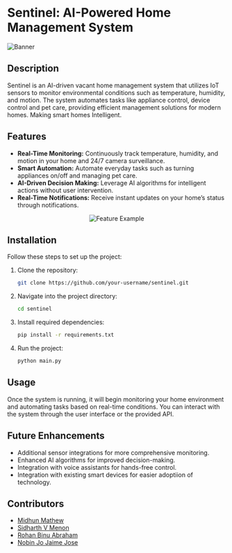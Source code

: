 # Sentinel: AI-Powered Home Management System

![Banner](https://github.com/memidhun/SineWave/blob/782b734ec367fb1916d9d1ba8f7102134efb7422/App%20Images/image.png)

## Description
Sentinel is an AI-driven vacant home management system that utilizes IoT sensors to monitor environmental conditions such as temperature, humidity, and motion. The system automates tasks like appliance control, device control and pet care, providing efficient management solutions for modern homes. Making smart homes Intelligent.

## Features
- **Real-Time Monitoring:** Continuously track temperature, humidity, and motion in your home and 24/7 camera surveillance.
- **Smart Automation:** Automate everyday tasks such as turning appliances on/off and managing pet care.
- **AI-Driven Decision Making:** Leverage AI algorithms for intelligent actions without user intervention.
- **Real-Time Notifications:** Receive instant updates on your home’s status through notifications.

<div align="center">
    <img src="https://github.com/memidhun/SineWave/blob/277de0f30e36b6d1953a6ef9fb438b34f4eb8d9d/App%20Images/Collab.png" alt="Feature Example" />
</div>

## Installation
Follow these steps to set up the project:

1. Clone the repository:
   ```bash
   git clone https://github.com/your-username/sentinel.git
   ```
2. Navigate into the project directory:
   ```bash
   cd sentinel
   ```
3. Install required dependencies:
   ```bash
   pip install -r requirements.txt
   ```
4. Run the project:
   ```bash
   python main.py
   ```

## Usage
Once the system is running, it will begin monitoring your home environment and automating tasks based on real-time conditions. You can interact with the system through the user interface or the provided API.


## Future Enhancements
- Additional sensor integrations for more comprehensive monitoring.
- Enhanced AI algorithms for improved decision-making.
- Integration with voice assistants for hands-free control.
- Integration with existing smart devices for easier adoptiion of technology.

## Contributors
- [Midhun Mathew](https://github.com/memidhun)
- [Sidharth V Menon](https://github.com/VMOnGit)
- [Rohan Binu Abraham](https://github.com/Grim-1)
- [Nobin Jo Jaime Jose](https://github.com/NobinJo431)
